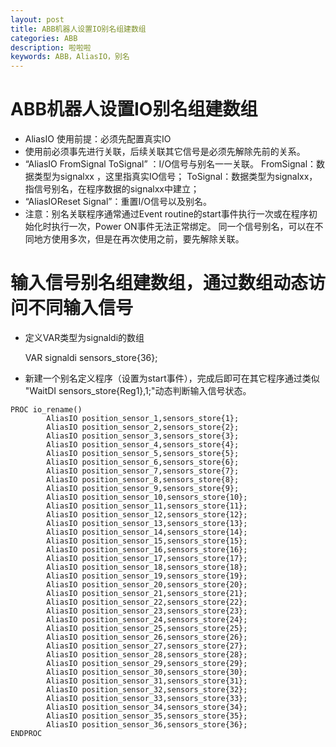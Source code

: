 ```yaml
---
layout: post
title: ABB机器人设置IO别名组建数组
categories: ABB
description: 啦啦啦
keywords: ABB，AliasIO，别名
---
```

# ABB机器人设置IO别名组建数组

- AliasIO 使用前提：必须先配置真实IO
- 使用前必须事先进行关联，后续关联其它信号是必须先解除先前的关系。
- “AliasIO FromSignal ToSignal” ：I/O信号与别名一一关联。
    FromSignal：数据类型为signalxx ，这里指真实IO信号；
    ToSignal：数据类型为signalxx，指信号别名，在程序数据的signalxx中建立；
- “AliasIOReset  Signal”：重置I/O信号以及别名。
- 注意：别名关联程序通常通过Event routine的start事件执行一次或在程序初始化时执行一次，Power ON事件无法正常绑定。
        同一个信号别名，可以在不同地方使用多次，但是在再次使用之前，要先解除关联。
# 输入信号别名组建数组，通过数组动态访问不同输入信号
- 定义VAR类型为signaldi的数组

  VAR signaldi sensors_store{36};
- 新建一个别名定义程序（设置为start事件），完成后即可在其它程序通过类似 "WaitDI sensors_store{Reg1},1;"动态判断输入信号状态。
```
PROC io_rename()
        AliasIO position_sensor_1,sensors_store{1};
        AliasIO position_sensor_2,sensors_store{2};
        AliasIO position_sensor_3,sensors_store{3};
        AliasIO position_sensor_4,sensors_store{4};
        AliasIO position_sensor_5,sensors_store{5};
        AliasIO position_sensor_6,sensors_store{6};
        AliasIO position_sensor_7,sensors_store{7};
        AliasIO position_sensor_8,sensors_store{8};
        AliasIO position_sensor_9,sensors_store{9};
        AliasIO position_sensor_10,sensors_store{10};
        AliasIO position_sensor_11,sensors_store{11};
        AliasIO position_sensor_12,sensors_store{12};
        AliasIO position_sensor_13,sensors_store{13};
        AliasIO position_sensor_14,sensors_store{14};
        AliasIO position_sensor_15,sensors_store{15};
        AliasIO position_sensor_16,sensors_store{16};
        AliasIO position_sensor_17,sensors_store{17};
        AliasIO position_sensor_18,sensors_store{18};
        AliasIO position_sensor_19,sensors_store{19};
        AliasIO position_sensor_20,sensors_store{20};
        AliasIO position_sensor_21,sensors_store{21};
        AliasIO position_sensor_22,sensors_store{22};
        AliasIO position_sensor_23,sensors_store{23};
        AliasIO position_sensor_24,sensors_store{24};
        AliasIO position_sensor_25,sensors_store{25};
        AliasIO position_sensor_26,sensors_store{26};
        AliasIO position_sensor_27,sensors_store{27};
        AliasIO position_sensor_28,sensors_store{28};
        AliasIO position_sensor_29,sensors_store{29};
        AliasIO position_sensor_30,sensors_store{30};
        AliasIO position_sensor_31,sensors_store{31};
        AliasIO position_sensor_32,sensors_store{32};
        AliasIO position_sensor_33,sensors_store{33};
        AliasIO position_sensor_34,sensors_store{34};
        AliasIO position_sensor_35,sensors_store{35};
        AliasIO position_sensor_36,sensors_store{36};
ENDPROC
```
